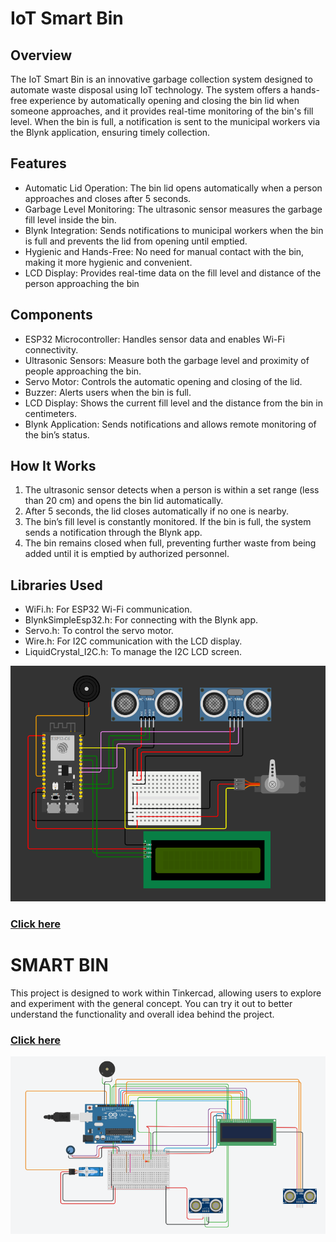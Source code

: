 # IoT Smart Bin

## Overview
The IoT Smart Bin is an innovative garbage collection system designed to automate waste disposal using IoT technology. The system offers a hands-free experience by automatically opening and closing the bin lid when someone approaches, and it provides real-time monitoring of the bin's fill level. When the bin is full, a notification is sent to the municipal workers via the Blynk application, ensuring timely collection.

## Features
- Automatic Lid Operation: The bin lid opens automatically when a person approaches and closes after 5 seconds.
- Garbage Level Monitoring: The ultrasonic sensor measures the garbage fill level inside the bin.
- Blynk Integration: Sends notifications to municipal workers when the bin is full and prevents the lid from opening until emptied.
- Hygienic and Hands-Free: No need for manual contact with the bin, making it more hygienic and convenient.
- LCD Display: Provides real-time data on the fill level and distance of the person approaching the bin


## Components
- ESP32 Microcontroller: Handles sensor data and enables Wi-Fi connectivity.
- Ultrasonic Sensors: Measure both the garbage level and proximity of people approaching the bin.
- Servo Motor: Controls the automatic opening and closing of the lid.
- Buzzer: Alerts users when the bin is full.
- LCD Display: Shows the current fill level and the distance from the bin in centimeters.
- Blynk Application: Sends notifications and allows remote monitoring of the bin’s status.


## How It Works
1. The ultrasonic sensor detects when a person is within a set range (less than 20 cm) and opens the bin lid automatically.
2. After 5 seconds, the lid closes automatically if no one is nearby.
3. The bin’s fill level is constantly monitored. If the bin is full, the system sends a notification through the Blynk app.
4. The bin remains closed when full, preventing further waste from being added until it is emptied by authorized personnel.

## Libraries Used
- WiFi.h: For ESP32 Wi-Fi communication.
- BlynkSimpleEsp32.h: For connecting with the Blynk app.
- Servo.h: To control the servo motor.
- Wire.h: For I2C communication with the LCD display.
- LiquidCrystal_I2C.h: To manage the I2C LCD screen.

![IOT-BIN](https://github.com/Rawida-AlShereiqi/IOT-Smart-Bin/blob/refresh-2019/IOT-BIN.PNG)

### [Click here](https://wokwi.com/projects/413275697202905089)

# SMART BIN

This project is designed to work within Tinkercad, allowing users to explore and experiment with the general concept. 
You can try it out to better understand the functionality and overall idea behind the project. 

### [Click here](https://www.tinkercad.com/things/99JqoPQZ5KY-iot-smart-bin-?sharecode=pqr8HvEi0MeLVdUHV7Rw3ov7YVxDQipKlJSb1PkH68g)


![Smart-Bin](https://github.com/Rawida-AlShereiqi/IOT-Smart-Bin/blob/refresh-2019/Smart-Bin.PNG)
